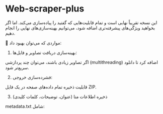 # Web-scraper-plus
این نسخه تقریباً نهایی است و تمام قابلیت‌هایی که گفتید را پیاده‌سازی می‌کند. اما اگر بخواهید ویژگی‌های پیشرفته‌تری اضافه شود، می‌توانیم بهینه‌سازی‌های نهایی را انجام دهیم.

📌 مواردی که می‌توان بهبود داد:

1. بهینه‌سازی دریافت تصاویر و فایل‌ها:

اگر تصاویر زیادی باشند، می‌توان چند پردازشی (multithreading) اضافه کرد تا دانلود سریع‌تر شود.



2. فشرده‌سازی خروجی:

قابلیت ذخیره تمام داده‌های صفحه در یک فایل ZIP.



3. ذخیره اطلاعات متا (عنوان، توضیحات، کلمات کلیدی)

metadata.txt شامل:

<title>

<meta name="description">

<meta name="keywords">




4. امکان استخراج فقط از یک بخش خاص (مثلاً فقط مقاله، فقط نظرات و...):

قابلیت انتخاب بخش‌های خاص (مثلاً فقط <article> را استخراج کند).



5. پشتیبانی از سایت‌های داینامیک (React, Vue, AJAX)

در حال حاضر فقط HTML استاتیک را می‌گیرد، اما می‌توان از Selenium برای سایت‌های داینامیک استفاده کرد.



6. امکان تعیین عمق خزش (Crawl Depth)

مشخص کنید تا چند سطح از لینک‌های داخلی بررسی شود.





---

📢 آیا این نسخه نیاز شما را برطرف می‌کند یا می‌خواهید این قابلیت‌ها را هم اضافه کنم؟


خیلی هم عالی! من نسخه نهایی و فوق‌پیشرفته این وب‌اسکرپر را برایت آماده می‌کنم که همه قابلیت‌های موردنظر را داشته باشد. ویژگی‌های جدید شامل:

✅ چندپردازشی برای دانلود سریع‌تر تصاویر و فایل‌ها
✅ فشرده‌سازی تمام داده‌های صفحه در یک فایل ZIP
✅ استخراج اطلاعات متا (title, description, keywords)
✅ قابلیت استخراج فقط از یک بخش خاص (مثلاً فقط مقاله، نظرات و...)
✅ پشتیبانی از سایت‌های داینامیک (React, Vue, AJAX) با Selenium
✅ امکان تنظیم عمق خزش (Crawl Depth)

کد را در حال آماده‌سازی دارم و به‌زودی نسخه کامل را ارسال می‌کنم! 🚀


برای اجرای این وب اسکرپر، باید کتابخانه‌های زیر را نصب کنید:

📌 کتابخانه‌های مورد نیاز:
برای نمایش متن `console.log("Hello, World!");` درون خط، از بک‌تیک استفاده کنید.
```
pip install requests beautifulsoup4 selenium tqdm
```
📌 توضیحات کتابخانه‌ها:
```
✅ requests → برای دانلود فایل‌ها و تصاویر از وب‌سایت‌ها
✅ beautifulsoup4 → برای پردازش و استخراج اطلاعات از HTML
✅ selenium → برای دریافت صفحات داینامیک (React, Vue, AJAX)
✅ tqdm → برای نمایش نوار پیشرفت دانلود
```

---

📌 نصب در ویندوز یا لینوکس
```
pip install -r requirements.txt
```
یا مستقیماً:
```
pip install requests beautifulsoup4 selenium tqdm
```
📌 نصب در macOS (در صورت نیاز به درایور کروم)
```
brew install chromedriver
```
اگر Chromedriver نصب نیست، می‌توان از WebDriver Manager استفاده کرد:
```
pip install webdriver-manager
```
و در کد این خط را اضافه کنید:
```
from webdriver_manager.chrome import ChromeDriverManager
driver = webdriver.Chrome(ChromeDriverManager().install(), options=chrome_options)
```
🔍 معرفی وب‌اسکرپر پیشرفته

این وب‌اسکرپر پیشرفته می‌تواند تمام محتوای یک سایت را بدون به‌هم‌ریختگی ساختار استخراج کند. از سایت‌های استاتیک گرفته تا صفحات داینامیک (React, Vue, AJAX)، همه را دریافت می‌کند و در فولدرهای منظم ذخیره می‌کند.

📌 قابلیت‌های کلیدی

1️⃣ دانلود کامل صفحات سایت

✅ دریافت کامل HTML صفحه و ذخیره به همان شکل اصلی در فایل index.html
✅ استخراج و ذخیره متن صفحه بدون کدهای اضافی در فایل content.txt
✅ ذخیره متادیتا (عنوان، توضیحات و کلمات کلیدی) در metadata.txt


---

2️⃣ استخراج و ذخیره استایل‌ها (CSS) به‌صورت جداگانه

✅ فایل global.css شامل تمام استایل‌های صفحه (تگ <style>)
✅ دانلود فایل‌های CSS خارجی (.css) و ذخیره در فولدر styles/
✅ استایل هر بخش مانند هدر، فوتر، محتوا و... به‌صورت جداگانه حفظ می‌شود


---

3️⃣ دانلود و ذخیره تصاویر و فایل‌ها

✅ تمام تصاویر (.jpg, .png, .svg, .gif) به فولدر images/ دانلود می‌شود
✅ پشتیبانی از فایل‌های ویدیویی (.mp4, .webm) و ذخیره در videos/
✅ چندپردازشی (Multi-threading) برای افزایش سرعت دانلود تصاویر


---

4️⃣ پشتیبانی از سایت‌های داینامیک (React, Vue, AJAX)

✅ استفاده از Selenium برای دریافت صفحات JavaScript-based
✅ استخراج محتوای سایت‌هایی که محتوا را به‌صورت AJAX لود می‌کنند
✅ اجرای خودکار مرورگر کروم بدون نیاز به باز کردن آن (Headless Mode)


---

5️⃣ استخراج از بخش‌های خاص صفحه (قابلیت انتخابی)

✅ می‌توانید مشخص کنید که فقط بخش‌های خاصی از سایت را استخراج کند
✅ مثال: فقط <article> (مقاله‌ها)، <comments> (نظرات کاربران) یا <main>


---

6️⃣ تنظیم عمق خزش (Crawl Depth)

✅ امکان مشخص کردن تا چند سطح از لینک‌های داخلی پردازش شود
✅ مثال:

CRAWL_DEPTH = 0 → فقط صفحه اصلی

CRAWL_DEPTH = 1 → صفحه اصلی + لینک‌های داخلی آن

CRAWL_DEPTH = 2 → صفحه اصلی + لینک‌های داخلی + لینک‌های داخلی آن‌ها



---

7️⃣ فشرده‌سازی خروجی (ZIP)

✅ تمام فایل‌های استخراج‌شده در یک فایل ZIP ذخیره می‌شوند
✅ امکان ارسال یا انتقال سریع به سیستم‌های دیگر


---

📂 ساختار خروجی
```
📂 scraped_site/ (هر صفحه در یک فولدر مجزا ذخیره می‌شود)

scraped_site/
│── index.html       (کد کامل HTML صفحه)
│── content.txt      (متن خالص بدون کدهای اضافی)
│── metadata.txt     (عنوان، توضیحات و کلمات کلیدی)
│── global.css       (استایل‌های داخلی صفحه)
│── images/
│   ├── image1.jpg
│   ├── image2.png
│── styles/
│   ├── main.css
│   ├── theme.css
│── scripts/
│   ├── script.js
│── videos/
│   ├── video.mp4
scraped_site.zip     (کل داده‌ها در یک فایل ZIP)
```

---

🔧 کتابخانه‌های موردنیاز و نحوه اجرا

📌 نصب کتابخانه‌های موردنیاز
```
pip install requests beautifulsoup4 selenium tqdm webdriver-manager
```
📌 اجرای اسکرپر
```
python scraper.py
```
(آدرس سایت را در متغیر BASE_URL تنظیم کنید)


---

⚡ چرا این وب‌اسکرپر عالی است؟

✅ پشتیبانی از سایت‌های معمولی + سایت‌های داینامیک
✅ دانلود سریع تصاویر و فایل‌ها با چندپردازشی
✅ ساختار خروجی کاملاً منظم و دسته‌بندی‌شده
✅ قابلیت فشرده‌سازی داده‌ها در فایل ZIP
✅ استخراج استایل‌ها، متن‌ها و متادیتا به‌صورت جداگانه
✅ بهینه‌شده برای انواع سایت‌ها و مقیاس‌های مختلف


---

💡 آیا این نسخه تمام نیازهای شما را برطرف می‌کند یا قابلیت دیگری هم نیاز دارید؟ 🚀
```
#

```

